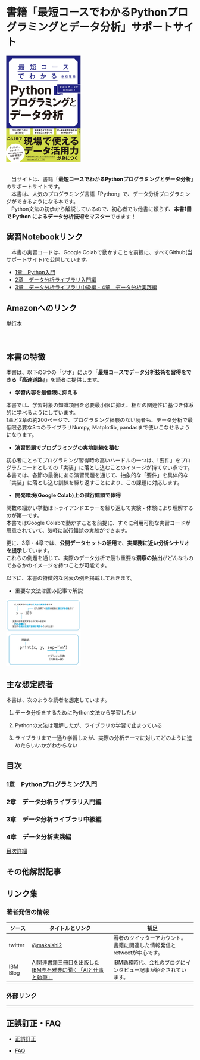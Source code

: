 # 書籍「最短コースでわかるPythonプログラミングとデータ分析」サポートサイト
<div align="left">
<img src="images/hyoshi.png" width="200">
</div>

<br>

　当サイトは、書籍「**最短コースでわかるPythonプログラミングとデータ分析**」のサポートサイトです。  
　本書は、人気のプログラミング言語「Python」で、データ分析プログラミングができるようになる本です。  
　Python文法の初歩から解説しているので、初心者でも他書に頼らず、**本書1冊で Python によるデータ分析技術をマスター**できます！


## 実習Notebookリンク
　本書の実習コードは、Google Colabで動かすことを前提に、すべてGithub(当サポートサイト)で公開しています。  



* [1章　Python入門](refs/notebooks.md#CH01)
* [2章　データ分析ライブラリ入門編](refs/notebooks.md#CH02)
* [3章　データ分析ライブラリ中級編・4章　データ分析実践編](refs/notebooks.md#CH03_CH04)



<!---
[実習Notebookの動かし方](refs/how-to-run.md)
-->  



## Amazonへのリンク

[単行本](https://www.amazon.co.jp/dp/4296201123) 
<!---
 
[Kindle](https://www.amazon.co.jp/dp/B09G622WB6/)  
-->  

　
## 本書の特徴
本書は、以下の3つの「ツボ」により「**最短コースでデータ分析技術を習得をできる『高速道路』**」を読者に提供します。

* **学習内容を最低限に抑える**

本書では、学習対象の知識項目を必要最小限に抑え、相互の関連性に基づき体系的に学べるようにしています。  
1章と2章の約200ページで、プログラミング経験のない読者も、データ分析で最低限必要な3つのライブラリNumpy, Matplotlib, pandasまで使いこなせるようになります。

* **演習問題でプログラミングの実地訓練を積む**

初心者にとってプログラミング習得時の高いハードルの一つは、「要件」をプログラムコードとしての「実装」に落とし込むことのイメージが持てない点です。  
本書では、各節の最後にある演習問題を通じて、抽象的な「要件」を具体的な「実装」に落とし込む訓練を繰り返すことにより、この課題に対応します。

* **開発環境(Google Colab)上の試行錯誤で体得**

関数の細かい挙動はトライアンドエラーを繰り返して実験・体験により理解するのが第一です。  
本書ではGoogle Colabで動かすことを前提に、すぐに利用可能な実習コードが用意されていて、気軽に試行錯誤の実験ができます。

更に、3章・4章では、**公開データセットの活用**で、**実業務に近い分析シナリオを提示**しています。  
これらの例題を通じて、実際のデータ分析で最も重要な**洞察の抽出**がどんなものであるかのイメージを持つことが可能です。

以下に、本書の特徴的な図表の例を掲載しておきます。

* 重要な文法は囲み記事で解説
<div align="left">
<img src="images/fig1-1.png" width="200">
</div>

<div align="left">
<img src="images/fig1-2.png" width="200">
</div>



## 主な想定読者
本書は、次のような読者を想定しています。

1. データ分析をするためにPython文法から学習したい

2. Pythonの文法は理解したが、ライブラリの学習で止まっている

3. ライブラリまで一通り学習したが、実際の分析テーマに対してどのように進めたらいいかがわからない


## 目次

### 1章　Pythonプログラミング入門
### 2章　データ分析ライブラリ入門編
### 3章　データ分析ライブラリ中級編
### 4章　データ分析実践編

[目次詳細](refs/index.md)


## その他解説記事



## リンク集

### 著者発信の情報

|ソース  |タイトルとリンク  |補足|
|---|---|---|
|twitter|[@makaishi2](https://twitter.com/makaishi2)|著者のツイッターアカウント。書籍に関連した情報発信とretweetが中心です。|
|IBM Blog|[AI関連書籍三冊目を出版したIBM赤石雅典に聞く「AIと仕事と執筆」](https://www.ibm.com/blogs/solutions/jp-ja/data_science_and_ai_akaishi-san/)|IBM勤務時代、会社のブログにインタビュー記事が紹介されています。|



### 外部リンク

<!---

|ソース  |タイトルとリンク  |補足|
|---|---|---|
|Amazon|[Amazonレビュー](https://www.amazon.co.jp/product-reviews/4296110322)||
|Honto|[Honto](https://honto.jp/netstore/pd-book_31207319.html)||
|読書メーター|[読書メーター](https://bookmeter.com/books/18544605)||
|BookLive|[BookLive](https://booklive.jp/product/index/title_id/1014297/vol_no/001)||


-->  

***


## 正誤訂正・FAQ

<!---
* [Notebook補足情報](notebook-ref.md)
-->  

* [正誤訂正](refs/errors.md)

* [FAQ](refs/faqs.md)


